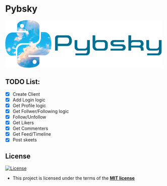 # Pybsky

<div >
    <img src=readme_content/cover.png height="150" width="500" alt="social-media-logo" class="center" >

</div>

## TODO List:

- [x] Create Client
- [x] Add Login logic
- [x] Get Profile logic
- [x] Get Follwer/Following logic
- [x] Follow/Unfollow
- [x] Get Likers
- [x] Get Commenters
- [x] Get Feed/Timeline
- [x] Post skeets

## License

[![License](http://img.shields.io/:license-mit-blue.svg?style=flat-square)](http://badges.mit-license.org)

- This project is licensed under the terms of the **[MIT license](LICENSE)**